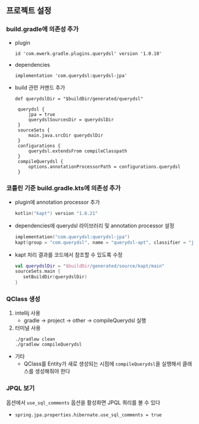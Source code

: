 ## 프로젝트 설정
### build.gradle에 의존성 추가
- plugin
   ~~~
   id 'com.ewerk.gradle.plugins.querydsl' version '1.0.10'
   ~~~
- dependencies
   ~~~
   implementation 'com.querydsl:querydsl-jpa'
   ~~~
- build 관련 커맨드 추가
   ~~~
   def querydslDir = "$buildDir/generated/querydsl"

    querydsl {
        jpa = true
        querydslSourcesDir = querydslDir
    }
    sourceSets {
        main.java.srcDir querydslDir
    }
    configurations {
        querydsl.extendsFrom compileClasspath
    }
    compileQuerydsl {
        options.annotationProcessorPath = configurations.querydsl
    }
   ~~~

### 코틀린 기준 build.gradle.kts에 의존성 추가
- plugin에 annotation processor 추가
   ```kotlin
   kotlin("kapt") version "1.6.21"
   ```
- dependencies에 querydsl 라이브러리 및 annotation processor 설정
   ```kotlin
   implementation("com.querydsl:querydsl-jpa")
   kapt(group = "com.querydsl", name = "querydsl-apt", classifier = "jpa")
   ```
- kapt 처리 결과를 코드에서 참조할 수 있도록 수정
   ```kotlin
   val querydslDir = "$buildDir/generated/source/kapt/main"
   sourceSets.main {
      setBuildDir(querydslDir)
   }
   ```


### QClass 생성
1. intellij 사용
   -  gradle -> project -> other -> compileQuerydsl 실행
2. 터미널 사용
   ~~~
   ./gradlew clean
   ./gradlew compileQuerydsl
   ~~~
- 기타
   - QClass를 Entity가 새로 생성되는 시점에 `compileQuerydsl`을 실행해서 클래스를 생성해줘야 한다


### JPQL 보기
옵션에서 `use_sql_comments` 옵션을 활성화면 JPQL 쿼리를 볼 수 있다
- `spring.jpa.properties.hibernate.use_sql_comments = true`